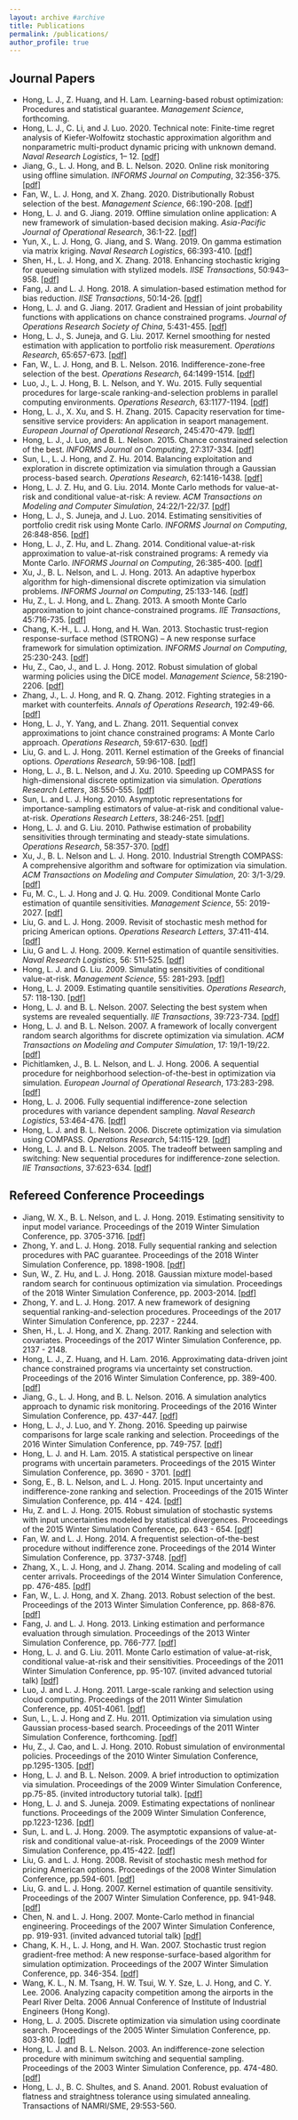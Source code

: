 ```yaml
---
layout: archive #archive
title: Publications
permalink: /publications/
author_profile: true
---
```


## Journal Papers

* Hong, L. J., Z. Huang, and H. Lam.  Learning-based robust optimization: Procedures and statistical guarantee. _Management Science_, forthcoming.
* Hong, L. J., C. Li, and J. Luo. 2020. Technical note: Finite-time regret analysis of Kiefer-Wolfowitz stochastic approximation algorithm and nonparametric multi-product dynamic pricing with unknown demand. _Naval Research Logistics_, 1– 12. [\[pdf\]](/files/papers/HongLiLuoNRL2020.pdf)
* Jiang, G., L. J. Hong, and B. L. Nelson. 2020. Online risk monitoring using offline simulation. _INFORMS Journal on Computing_, 32:356-375. [\[pdf\]](/files/papers/JiangHongNelsonJOC2019.pdf)
* Fan, W., L. J. Hong, and X. Zhang. 2020. Distributionally Robust selection of the best. _Management Science_, 66:.190-208. [\[pdf\]](/files/papers/FanHongZhangMS2019.pdf)
* Hong, L. J. and G. Jiang. 2019. Offline simulation online application: A new framework of simulation-based decision making. _Asia-Pacific Journal of Operational Research_, 36:1-22. [\[pdf\]](/files/papers/HongJiangAJOR2019.pdf)
* Yun, X., L. J. Hong, G. Jiang, and S. Wang. 2019. On gamma estimation via matrix kriging. _Naval Research Logistics_, 66:393-410. [\[pdf\]](/files/papers/YunHongJiangWangNRL2019.pdf)
* Shen, H., L. J. Hong, and X. Zhang. 2018. Enhancing stochastic kriging for queueing simulation with stylized models. _IISE Transactions_, 50:943–958. [\[pdf\]](/files/papers/ShenHongZhangIISE2018.pdf)
* Fang, J. and L. J. Hong. 2018. A simulation-based estimation method for bias reduction. _IISE Transactions_, 50:14-26. [\[pdf\]](/files/papers/FangHongIISE2017.pdf)
* Hong, L. J. and G. Jiang. 2017. Gradient and Hessian of joint probability functions with applications on chance constrained programs. _Journal of Operations Research Society of China_, 5:431-455. [\[pdf\]](/files/papers/HongJiangJORSOC2017.pdf)
* Hong, L. J., S. Juneja, and G. Liu. 2017. Kernel smoothing for nested estimation with application to portfolio risk measurement. _Operations Research_, 65:657-673. [\[pdf\]](/files/papers/HongJunejaLiuOR2017.pdf)
* Fan, W., L. J. Hong, and B. L. Nelson. 2016. Indifference-zone-free selection of the best. _Operations Research_, 64:1499-1514. [\[pdf\]](/files/papers/FanHongNelsonOR2016.pdf)
* Luo, J., L. J. Hong, B. L. Nelson, and Y. Wu. 2015. Fully sequential procedures for large-scale ranking-and-selection problems in parallel computing environments. _Operations Research_, 63:1177-1194. [\[pdf\]](/files/papers/LuoHongNelsonWuOR2015.pdf)
* Hong, L. J., X. Xu, and S. H. Zhang. 2015. Capacity reservation for time-sensitive service providers: An application in seaport management. _European Journal of Operational Research_, 245:470-479. [\[pdf\]](/files/papers/HongXuZhangEJOR2015.pdf)
* Hong, L. J., J. Luo, and B. L. Nelson. 2015. Chance constrained selection of the best. _INFORMS Journal on Computing_, 27:317-334. [\[pdf\]](/files/papers/HongJunejaLuoJOC2014.pdf)
* Sun, L., L. J. Hong, and Z. Hu. 2014. Balancing exploitation and exploration in discrete optimization via simulation through a Gaussian process-based search. _Operations Research_, 62:1416-1438. [\[pdf\]](/files/papers/SunHongHuOR2014.pdf)
* Hong, L. J. Z. Hu, and G. Liu. 2014. Monte Carlo methods for value-at-risk and conditional value-at-risk: A review. _ACM Transactions on Modeling and Computer Simulation_, 24:22/1-22/37. [\[pdf\]](/files/papers/HongHuLiuTOMACS2014.pdf)
* Hong, L. J., S. Juneja, and J. Luo. 2014. Estimating sensitivities of portfolio credit risk using Monte Carlo. _INFORMS Journal on Computing_, 26:848-856. [\[pdf\]](/files/papers/HongJunejaLuoJOC2014.pdf)
* Hong, L. J., Z. Hu, and L. Zhang. 2014. Conditional value-at-risk approximation to value-at-risk constrained programs: A remedy via Monte Carlo. _INFORMS Journal on Computing_, 26:385-400. [\[pdf\]](/files/papers/HongHuZhangJOC2014.pdf)
* Xu, J., B. L. Nelson, and L. J. Hong. 2013. An adaptive hyperbox algorithm for high-dimensional discrete optimization via simulation problems. _INFORMS Journal on Computing_, 25:133-146. [\[pdf\]](/files/papers/XuNelsonHongJOC2013.pdf)
* Hu, Z., L. J. Hong, and L. Zhang. 2013. A smooth Monte Carlo approximation to joint chance-constrained programs. _IIE Transactions_, 45:716-735. [\[pdf\]](/files/papers/HuHongZhangIIE2013.pdf)
* Chang, K.-H., L. J. Hong, and H. Wan. 2013. Stochastic trust-region response-surface method (STRONG) – A new response surface framework for simulation optimization. _INFORMS Journal on Computing_, 25:230-243. [\[pdf\]](/files/papers/ChangHongWanJOC2013.pdf)
* Hu, Z., Cao, J., and L. J. Hong. 2012. Robust simulation of global warming policies using the DICE model. _Management Science_, 58:2190-2206. [\[pdf\]](/files/papers/HuCaoHongMS2012.pdf)
* Zhang, J., L. J. Hong, and R. Q. Zhang. 2012. Fighting strategies in a market with counterfeits. _Annals of Operations Research_, 192:49-66. [\[pdf\]](/files/papers/ZhangHongZhangAOR2012.pdf)
* Hong, L. J., Y. Yang, and L. Zhang. 2011. Sequential convex approximations to joint chance constrained programs: A Monte Carlo approach. _Operations Research_, 59:617-630. [\[pdf\]](/files/papers/HongYangZhangOR2011.pdf)
* Liu, G. and L. J. Hong. 2011. Kernel estimation of the Greeks of financial options. _Operations Research_, 59:96-108. [\[pdf\]](/files/papers/LiuHongOR2011.pdf)
* Hong, L. J., B. L. Nelson, and J. Xu. 2010. Speeding up COMPASS for high-dimensional discrete optimization via simulation. _Operations Research Letters_, 38:550-555. [\[pdf\]](/files/papers/HongNelsonXuORL2010.pdf)
* Sun, L. and L. J. Hong. 2010. Asymptotic representations for importance-sampling estimators of value-at-risk and conditional value-at-risk. _Operations Research Letters_, 38:246-251. [\[pdf\]](/files/papers/SunHongORL2010.pdf)
* Hong, L. J. and G. Liu. 2010. Pathwise estimation of probability sensitivities through terminating and steady-state simulations. _Operations Research_, 58:357-370. [\[pdf\]](/files/papers/HongLiuOR2010.pdf)
* Xu, J., B. L. Nelson and L. J. Hong. 2010. Industrial Strength COMPASS: A comprehensive algorithm and software for optimization via simulation. _ACM Transactions on Modeling and Computer Simulation_, 20: 3/1-3/29. [\[pdf\]](/files/papers/XuNelsonHongTOMACS2010.pdf)
* Fu, M. C., L. J. Hong and J. Q. Hu. 2009. Conditional Monte Carlo estimation of quantile sensitivities. _Management Science_, 55: 2019-2027. [\[pdf\]](/files/papers/FuHongHuMS2009.pdf)
* Liu, G. and L. J. Hong. 2009. Revisit of stochastic mesh method for pricing American options. _Operations Research Letters_, 37:411-414. [\[pdf\]](/files/papers/LiuHongORL2009.pdf)
* Liu, G and L. J. Hong. 2009. Kernel estimation of quantile sensitivities. _Naval Research Logistics_, 56: 511-525. [\[pdf\]](/files/papers/LiuHongNRL2009.pdf)
* Hong, L. J. and G. Liu. 2009. Simulating sensitivities of conditional value-at-risk. _Management Science_, 55: 281-293. [\[pdf\]](/files/papers/HongLiuMS2009.pdf)
* Hong, L. J. 2009. Estimating quantile sensitivities. _Operations Research_, 57: 118-130. [\[pdf\]](/files/papers/HongOR2009.pdf)
* Hong, L. J. and B. L. Nelson. 2007. Selecting the best system when systems are revealed sequentially. _IIE Transactions_, 39:723-734. [\[pdf\]](/files/papers/HongNelsonIIE2007.pdf)
* Hong, L. J. and B. L. Nelson. 2007. A framework of locally convergent random search algorithms for discrete optimization via simulation. _ACM Transactions on Modeling and Computer Simulation_, 17: 19/1-19/22. [\[pdf\]](/files/papers/HongNelsonTOMACS2007.pdf)
* Pichitlamken, J., B. L. Nelson, and L. J. Hong. 2006. A sequential procedure for neighborhood selection-of-the-best in optimization via simulation. _European Journal of Operational Research_, 173:283-298. [\[pdf\]](/files/papers/PichNelsonHongEJOR2006.pdf)
* Hong, L. J. 2006. Fully sequential indifference-zone selection procedures with variance dependent sampling. _Naval Research Logistics_, 53:464-476. [\[pdf\]](/files/papers/HongNRL2006.pdf)
* Hong, L. J. and B. L. Nelson. 2006.  Discrete optimization via simulation using COMPASS. _Operations Research_, 54:115-129. [\[pdf\]](/files/papers/HongNelsonOR2006.pdf)
* Hong, L. J. and B. L. Nelson. 2005. The tradeoff between sampling and switching: New sequential procedures for indifference-zone selection.  _IIE Transactions_, 37:623-634. [\[pdf\]](/files/papers/HongNelsonIIE2005.pdf)


## Refereed Conference Proceedings

* Jiang, W. X., B. L. Nelson, and L. J. Hong. 2019. Estimating sensitivity to input model variance. Proceedings of the 2019 Winter Simulation Conference, pp. 3705-3716. [\[pdf\]](/files/papers/JiangNelsonHongWSC2019.pdf)
* Zhong, Y. and L. J. Hong. 2018. Fully sequential ranking and selection procedures with PAC guarantee. Proceedings of the 2018 Winter Simulation Conference, pp. 1898-1908. [\[pdf\]](/files/papers/ZhongHongWSC2018.pdf)
* Sun, W., Z. Hu, and L. J. Hong. 2018. Gaussian mixture model-based random  search  for continuous optimization via simulation. Proceedings of the 2018 Winter Simulation Conference, pp. 2003-2014. [\[pdf\]](/files/papers/SunHuHongWSC2018.pdf)
* Zhong, Y. and L. J. Hong. 2017. A new framework of designing sequential ranking-and-selection procedures. Proceedings of the 2017 Winter Simulation Conference, pp. 2237 - 2244.
* Shen, H., L. J. Hong, and X. Zhang. 2017. Ranking and selection with covariates. Proceedings of the 2017 Winter Simulation Conference, pp. 2137 - 2148.
* Hong, L. J., Z. Huang, and H. Lam. 2016. Approximating data-driven joint chance constrained programs via uncertainty set construction. Proceedings of the 2016 Winter Simulation Conference, pp. 389-400. [\[pdf\]](/files/papers/HongHuangLamWSC2016.pdf)
* Jiang, G., L. J. Hong, and B. L. Nelson. 2016. A simulation analytics approach to dynamic risk monitoring. Proceedings of the 2016 Winter Simulation Conference, pp. 437-447. [\[pdf\]](/files/papers/JiangHongNelsonWSC2016.pdf)
* Hong, L. J., J. Luo, and Y. Zhong. 2016. Speeding up pairwise comparisons for large scale ranking and selection. Proceedings of the 2016 Winter Simulation Conference, pp. 749-757. [\[pdf\]](/files/papers/HongLuoZhongWSC2016.pdf)
* Hong, L. J. and H. Lam. 2015. A statistical perspective on linear programs with uncertain parameters. Proceedings of the 2015 Winter Simulation Conference, pp. 3690 - 3701. [\[pdf\]](/files/papers/HongLamWSC2015.pdf)
* Song, E., B. L. Nelson, and L. J. Hong. 2015. Input uncertainty and indifference-zone ranking and selection. Proceedings of the 2015 Winter Simulation Conference, pp. 414 - 424. [\[pdf\]](/files/papers/SongNelsonHongWSC2015.pdf)
* Hu, Z. and L. J. Hong. 2015. Robust simulation of stochastic systems with input uncertainties modeled by statistical divergences. Proceedings of the 2015 Winter Simulation Conference, pp. 643 - 654. [\[pdf\]](/files/papers/HuHongWSC2015.pdf)
* Fan, W. and L. J. Hong. 2014. A frequentist selection-of-the-best procedure without indifference zone. Proceedings of the 2014 Winter Simulation Conference, pp. 3737-3748. [\[pdf\]](/files/papers/FanHongWSC2014.pdf)
* Zhang,  X.,  L.  J.  Hong,  and  J.  Zhang.  2014.  Scaling  and  modeling  of  call  center  arrivals. Proceedings of the 2014 Winter Simulation Conference, pp. 476-485. [\[pdf\]](/files/papers/ZhangHongZhangWSC2014.pdf)
* Fan, W., L. J. Hong, and X. Zhang. 2013. Robust selection of the best. Proceedings of the 2013 Winter Simulation Conference, pp. 868-876. [\[pdf\]](/files/papers/FanHongZhangWSC2013.pdf)
* Fang, J. and L. J. Hong. 2013. Linking estimation and performance evaluation through simulation. Proceedings of the 2013 Winter Simulation Conference, pp. 766-777. [\[pdf\]](/files/papers/FangHongWSC2013.pdf)
* Hong, L. J. and G. Liu. 2011. Monte Carlo estimation of value-at-risk, conditional value-at-risk and their sensitivities. Proceedings of the 2011 Winter Simulation Conference, pp. 95-107. (invited advanced tutorial talk) [\[pdf\]](/files/papers/HongLiuWSC2011.pdf)
* Luo, J. and L. J. Hong. 2011. Large-scale ranking and selection using cloud computing. Proceedings of the 2011 Winter Simulation Conference, pp. 4051-4061. [\[pdf\]](/files/papers/LuoHongWSC2011.pdf)
* Sun, L., L. J. Hong and Z. Hu. 2011. Optimization via simulation using Gaussian process-based search. Proceedings of the 2011 Winter Simulation Conference, forthcoming. [\[pdf\]](/files/papers/SunHongHuWSC2011.pdf)
* Hu, Z., J. Cao, and L. J. Hong. 2010. Robust simulation of environmental policies. Proceedings of the 2010 Winter Simulation Conference, pp.1295-1305. [\[pdf\]](/files/papers/HuCaoHongWSC2010.pdf)
* Hong, L. J. and B. L. Nelson. 2009. A brief introduction to optimization via simulation. Proceedings of the 2009 Winter Simulation Conference, pp.75-85. (invited introductory tutorial talk). [\[pdf\]](/files/papers/HongNelsonWSC2009.pdf)
* Hong, L. J. and S. Juneja. 2009. Estimating expectations of nonlinear functions. Proceedings of the 2009 Winter Simulation Conference, pp.1223-1236. [\[pdf\]](/files/papers/HongJunejaWSC2009.pdf)
* Sun, L. and L. J. Hong. 2009. The asymptotic expansions of value-at-risk and conditional value-at-risk. Proceedings of the 2009 Winter Simulation Conference, pp.415-422. [\[pdf\]](/files/papers/SunHongWSC2009.pdf)
* Liu, G. and L. J. Hong. 2008. Revisit of stochastic mesh method for pricing American options. Proceedings of the 2008 Winter Simulation Conference, pp.594-601. [\[pdf\]](/files/papers/LiuHongWSC2008.pdf)
* Liu, G. and L. J. Hong. 2007. Kernel estimation of quantile sensitivity. Proceedings of the 2007 Winter Simulation Conference, pp. 941-948. [\[pdf\]](/files/papers/LiuHongWSC2007.pdf)
* Chen, N. and L. J. Hong. 2007. Monte-Carlo method in financial engineering. Proceedings of the 2007 Winter Simulation Conference, pp. 919-931. (invited advanced tutorial talk) [\[pdf\]](/files/papers/ChenHongWSC2007.pdf)
* Chang, K. H., L. J. Hong, and H. Wan. 2007. Stochastic trust region gradient-free method: A new response-surface-based algorithm for simulation optimization. Proceedings of the 2007 Winter Simulation Conference, pp. 346-354. [\[pdf\]](/files/papers/ChangHongWSC2007.pdf)
* Wang, K. L., N. M. Tsang, H. W. Tsui, W. Y. Sze, L. J. Hong, and C. Y. Lee. 2006. Analyzing capacity competition among the airports in the Pearl River Delta. 2006 Annual Conference of Institute of Industrial Engineers (Hong Kong).
* Hong, L. J. 2005. Discrete optimization via simulation using coordinate search. Proceedings of the 2005 Winter Simulation Conference, pp. 803-810. [\[pdf\]](/files/papers/HongWSC2005.pdf)
* Hong, L. J. and B. L. Nelson. 2003. An indifference-zone selection procedure with minimum switching and sequential sampling. Proceedings of the 2003 Winter Simulation Conference, pp. 474-480. [\[pdf\]](/files/papers/HongNelsonWSC2003.pdf)
* Hong, L. J., B. C. Shultes, and S. Anand. 2001. Robust evaluation of flatness and straightness tolerance using simulated annealing. Transactions of NAMRI/SME, 29:553-560.


